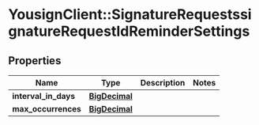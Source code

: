 # YousignClient::SignatureRequestssignatureRequestIdReminderSettings

## Properties
Name | Type | Description | Notes
------------ | ------------- | ------------- | -------------
**interval_in_days** | [**BigDecimal**](BigDecimal.md) |  | 
**max_occurrences** | [**BigDecimal**](BigDecimal.md) |  | 


